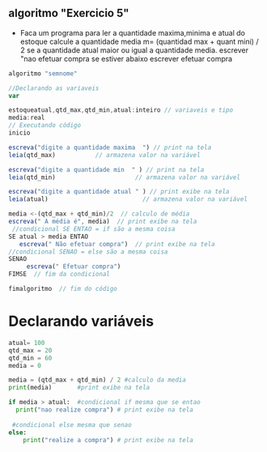
## algoritmo "Exercicio 5"

* Faca um programa para ler a quantidade maxima,minima e atual do estoque calcule a quantidade media m= (quantidad max + quant mini) / 2 se a quantidade atual maior ou igual a quantidade media. escrever "nao efetuar compra se estiver abaixo escrever efetuar compra

```js
algoritmo "semnome"

//Declarando as variaveis
var

estoqueatual,qtd_max,qtd_min,atual:inteiro // variaveis e tipo 
media:real
// Executando código 
inicio 

escreva("digite a quantidade maxima  ") // print na tela 
leia(qtd_max)           // armazena valor na variável 

escreva("digite a quantidade min  " ) // print na tela 
leia(qtd_min)                      // armazena valor na variável

escreva("digite a quantidade atual " ) // print exibe na tela  
leia(atual)                          // armazena valor na variável 

media <-(qtd_max + qtd_min)/2  // calculo de média 
escreva(" A média é", media)  // print exibe na tela
 //condicional SE ENTAO = if são a mesma coisa
SE atual > media ENTAO
   escreva(" Não efetuar compra")  // print exibe na tela 
//condicional SENAO = else são a mesma coisa
SENAO
     escreva(" Efetuar compra")
FIMSE  // fim da condicional

fimalgoritmo  // fim do código 
``` 
# Declarando variáveis 
```py
atual= 100
qtd_max = 20
qtd_min = 60
media = 0

media = (qtd_max + qtd_min) / 2 #calculo da media
print(media)       #print exibe na tela 

if media > atual:  #condicional if mesma que se entao
  print("nao realize compra") # print exibe na tela 
 
 #condicional else mesma que senao
else:
    print("realize a compra") # print exibe na tela

```
